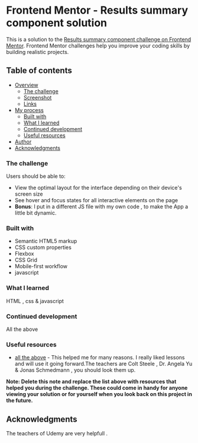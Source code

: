 # Frontend Mentor - Results summary component solution

This is a solution to the [Results summary component challenge on Frontend Mentor](https://www.frontendmentor.io/challenges/results-summary-component-CE_K6s0maV). Frontend Mentor challenges help you improve your coding skills by building realistic projects.

## Table of contents

- [Overview](#overview)
  - [The challenge](#the-challenge)
  - [Screenshot](#screenshot)
  - [Links](#links)
- [My process](#my-process)
  - [Built with](#built-with)
  - [What I learned](#what-i-learned)
  - [Continued development](#continued-development)
  - [Useful resources](#useful-resources)
- [Author](#author)
- [Acknowledgments](#acknowledgments)

### The challenge

Users should be able to:

- View the optimal layout for the interface depending on their device's screen size
- See hover and focus states for all interactive elements on the page
- **Bonus**: I put in a different JS file with my own code , to make the App a little bit dynamic.

### Built with

- Semantic HTML5 markup
- CSS custom properties
- Flexbox
- CSS Grid
- Mobile-first workflow
- javascript

### What I learned

HTML , css & javascript

### Continued development

All the above

### Useful resources

- [all the above](https://www.udemy.com) - This helped me for many reasons. I really liked lessons and will use it going forward.The teachers are Colt Steele , Dr. Angela Yu & Jonas Schmedmann , you should look them up.

**Note: Delete this note and replace the list above with resources that helped you during the challenge. These could come in handy for anyone viewing your solution or for yourself when you look back on this project in the future.**

## Acknowledgments

The teachers of Udemy are very helpfull .
